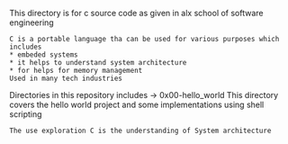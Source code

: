 This directory is for c source code as given in alx school of software engineering

~~~
C is a portable language tha can be used for various purposes which includes
* embeded systems 
* it helps to understand system architecture
* for helps for memory management 
Used in many tech industries 
~~~
Directories in this repository includes 
-> 0x00-hello_world
      This directory covers the hello world project and some implementations using shell scripting 
~~~
The use exploration C is the understanding of System architecture
~~~
